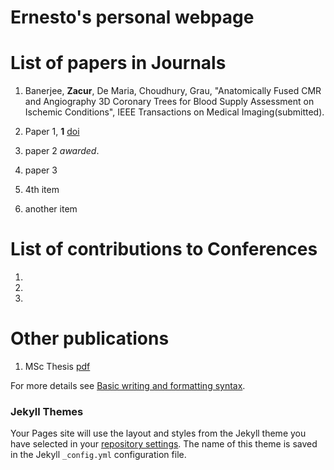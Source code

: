 # Ernesto's personal webpage

# List of papers in Journals

1. Banerjee, **Zacur**, De Maria, Choudhury, Grau, "Anatomically Fused CMR and Angiography 3D Coronary Trees for Blood Supply Assessment on Ischemic Conditions", IEEE Transactions on Medical Imaging(submitted).



1. Paper 1, **1** [doi](doi.org/123123.12312.31)
1. paper 2 _awarded_.
1. paper 3
1. 4th item
1. another item


# List of contributions to Conferences

1. 
1.
1. 

# Other publications

1. MSc Thesis [pdf](pdfs/MasterTesis_Zacur_2003.pdf)


For more details see [Basic writing and formatting syntax](https://docs.github.com/en/github/writing-on-github/getting-started-with-writing-and-formatting-on-github/basic-writing-and-formatting-syntax).

### Jekyll Themes

Your Pages site will use the layout and styles from the Jekyll theme you have selected in your [repository settings](https://github.com/ezacur/ezacur.github.io/settings/pages). The name of this theme is saved in the Jekyll `_config.yml` configuration file.


